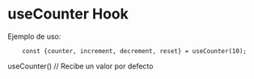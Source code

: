 # useCounter Hook

Ejemplo de uso:

```
    const {counter, increment, decrement, reset} = useCounter(10);
```

useCounter() // Recibe un valor por defecto